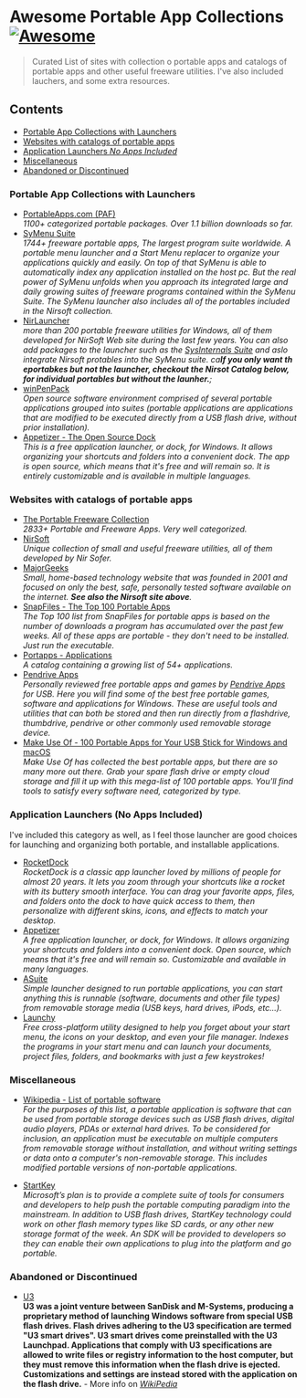 # Awesome Portable App Collections [![Awesome](https://cdn.rawgit.com/sindresorhus/awesome/d7305f38d29fed78fa85652e3a63e154dd8e8829/media/badge.svg)](https://github.com/sindresorhus/awesome)

> Curated List of sites with collection o portable apps and catalogs of portable apps and other useful freeware utilities. I've also included lauchers, and some extra resources.

## Contents

- [Portable App Collections with Launchers](#portable-app-collections-with-launchers)
- [Websites with catalogs of portable apps](#websites-with-catalogs-of-portable-apps)
- [Application Launchers *No Apps Included*](#application-launchers-no-apps-included)
- [Miscellaneous](#miscellaneous)
- [Abandoned or Discontinued](#abandoendor-discontinued)

### Portable App Collections with Launchers
* [PortableApps.com (PAF)](https://portableapps.com/) <br>
  *1100+ categorized portable packages. Over 1.1 billion downloads so far.*
* [SyMenu Suite](https://www.ugmfree.it/symenusuite) <br>
  *1744+ freeware portable apps, The largest program suite worldwide. A portable menu launcher and a Start Menu replacer to organize your applications quickly and easily. On top of that SyMenu is able to automatically index any application installed on the host pc. But the real power of SyMenu unfolds when you approach its integrated large and daily growing suites of freeware programs contained within the SyMenu Suite. The SyMenu launcher also includes all of the portables included in the Nirsoft collection.*
* [NirLauncher](https://launcher.nirsoft.net/) <br>
  *more than 200 portable freeware utilities for Windows, all of them developed for NirSoft Web site during the last few years. You can also add packages to the launcher such as the [SysInternals Suite](https://learn.microsoft.com/en-us/sysinternals/downloads/sysinternals-suite) and aslo integrate Nirsoft protables into the SyMenu suite. ca<strong>If you only want th eportabkes but not the launcher, checkout the Nirsot Catalog below, for individual portables but without the launher.</strong>;*
* [winPenPack](https://www.winpenpack.com/) <br>
  *Open source software environment comprised of several portable applications grouped into suites (portable applications are applications that are modified to be executed directly from a USB flash drive, without prior installation).*
* [Appetizer - The Open Source Dock](https://appetizer.cozic.net/) <br>
  *This is a free application launcher, or dock, for Windows. It allows organizing your shortcuts and folders into a convenient dock. The app is open source, which means that it's free and will remain so. It is entirely customizable and is available in multiple languages.*

### Websites with catalogs of portable apps
* [The Portable Freeware Collection](https://www.portablefreeware.com/) <br>
  *2833+ Portable and Freeware Apps. Very well categorized.*
* [NirSoft](https://www.nirsoft.net/) <br>
  *Unique collection of small and useful freeware utilities, all of them developed by Nir Sofer.*
* [MajorGeeks](https://www.majorgeeks.com/) <br>
  *Small, home-based technology website that was founded in 2001 and focused on only the best, safe, personally tested software available on the internet. <strong>See also the Nirsoft site above</strong>.*
* [SnapFiles - The Top 100 Portable Apps](https://www.snapfiles.com/topdownloads/top100-portable-apps.html) <br>
  *The Top 100 list from SnapFiles for portable apps is based on the number of downloads a program has accumulated over the past few weeks. All of these apps are portable - they don't need to be installed. Just run the executable.*
* [Portapps - Applications](https://portapps.io/apps/) <br>
  *A catalog containing a growing list of 54+ applications.*
* [Pendrive Apps](https://pendriveapps.com/sitemap/) <br>
  *Personally reviewed free portable apps and games by [Pendrive Apps](https://pendriveapps.com/sitemap/) for USB. Here you will find some of the best free portable games, software and applications for Windows. These are useful tools and utilities that can both be stored and then run directly from a flashdrive, thumbdrive, pendrive or other commonly used removable storage device.*
* [Make Use Of - 100 Portable Apps for Your USB Stick for Windows and macOS](https://www.makeuseof.com/tag/portable-software-usb/) <br>
  *Make Use Of has collected the best portable apps, but there are so many more out there. Grab your spare flash drive or empty cloud storage and fill it up with this mega-list of 100 portable apps. You'll find tools to satisfy every software need, categorized by type.*

### Application Launchers (No Apps Included)

<p>I've included this category as well, as I feel those launcher are good choices for launching and organizing both portable, and installable applications.</p>

* [RocketDock](https://punklabs.com/rocketdock) <br>
  *RocketDock is a classic app launcher loved by millions of people for almost 20 years. It lets you zoom through your shortcuts like a rocket with its buttery smooth interface. You can drag your favorite apps, files, and folders onto the dock to have quick access to them, then personalize with different skins, icons, and effects to match your desktop.*
* [Appetizer](https://appetizer.cozic.net/index.html) <br>
  *A free application launcher, or dock, for Windows. It allows organizing your shortcuts and folders into a convenient dock. Open source, which means that it's free and will remain so. Customizable and available in many languages.*
* [ASuite](https://asuite.sourceforge.net/) <br>
  *Simple launcher designed to run portable applications, you can start anything this is runnable (software, documents and other file types) from removable storage media (USB keys, hard drives, iPods, etc...).*
* [Launchy](https://www.launchy.net/) <br>
  *Free cross-platform utility designed to help you forget about your start menu, the icons on your desktop, and even your file manager. Indexes the programs in your start menu and can launch your documents, project files, folders, and bookmarks with just a few keystrokes!<br>*

### Miscellaneous 

* [Wikipedia - List of portable software](https://en.wikipedia.org/wiki/List_of_portable_software) <br>
  *For the purposes of this list, a portable application is software that can be used from portable storage devices such as USB flash drives, digital audio players, PDAs or external hard drives. To be considered for inclusion, an application must be executable on multiple computers from removable storage without installation, and without writing settings or data onto a computer's non-removable storage. This includes modified portable versions of non-portable applications.*

* [StartKey](https://www.gtricks.com/general/microsoft-startkey-windows-on-a-usb/) <br>
  *Microsoft’s plan is to provide a complete suite of tools for consumers and developers to help push the portable computing paradigm into the mainstream. In addition to USB flash drives, StartKey technology could work on other flash memory types like SD cards, or any other new storage format of the week. An SDK will be provided to developers so they can enable their own applications to plug into the platform and go portable.*
  
### Abandoned or Discontinued

* [U3](https://web.archive.org/web/20221206110730/https://support-en.wd.com/app/answers/detailweb/a_id/37774) <br>
  **U3 was a joint venture between SanDisk and M-Systems, producing a proprietary method of launching Windows software from special USB flash drives. Flash drives adhering to the U3 specification are termed "U3 smart drives". U3 smart drives come preinstalled with the U3 Launchpad. Applications that comply with U3 specifications are allowed to write files or registry information to the host computer, but they must remove this information when the flash drive is ejected. Customizations and settings are instead stored with the application on the flash drive.** - More info on *[WikiPedia](https://en.wikipedia.org/wiki/U3_(software))*
  
